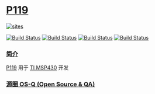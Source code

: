 ﻿# [P119](https://github.com/OS-Q/P119)

[![sites](http://182.61.61.133/link/resources/OSQ.png)](http://www.OS-Q.com)

[![Build Status](https://github.com/OS-Q/P119/workflows/CI/badge.svg)](https://github.com/OS-Q/P119/actions/workflows/CI.yml)
[![Build Status](https://github.com/OS-Q/P119/workflows/CD/badge.svg)](https://github.com/OS-Q/P119/actions/workflows/CD.yml)
[![Build Status](https://circleci.com/gh/OS-Q/P119.svg?style=svg)](https://circleci.com/gh/OS-Q/P119)
[![Build Status](https://cloud.drone.io/api/badges/OS-Q/P119/status.svg)](https://cloud.drone.io/OS-Q/P119)


### [简介](https://github.com/OS-Q/P119/wiki)

[P119](https://github.com/OS-Q/P119) 用于 [TI MSP430](http://www.microchip.com/) 开发

### [源圈 OS-Q (Open Source & QA) ](http://www.OS-Q.com)
